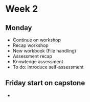 # Week 2

## Monday
- Continue on workshop
- Recap workshop
- New workbook (File handling)
- Assessment recap
- Knowledge assessment
- To do: introduce self-assessment



## Friday start on capstone
- 